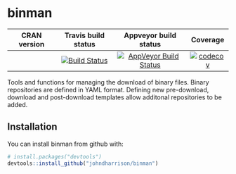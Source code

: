 binman
==========================
| CRAN version       | Travis build status   | Appveyor build status   | Coverage |
| :-------------: |:-------------:|:-------------:|:-------------:|
|  | [![Build Status](https://travis-ci.org/johndharrison/binman.svg?branch=master)](https://travis-ci.org/johndharrison/binman) | [![AppVeyor Build Status](https://ci.appveyor.com/api/projects/status/github/johndharrison/binman?branch=master&svg=true)](https://ci.appveyor.com/project/johndharrison/binman) | [![codecov](https://codecov.io/gh/johndharrison/binman/branch/master/graph/badge.svg)](https://codecov.io/gh/johndharrison/binman)|

Tools and functions for managing the download of binary files.
Binary repositories are defined in YAML format. Defining new 
pre-download, download and post-download templates allow additonal 
repositories to be added.

## Installation

You can install binman from github with:


``` r
# install.packages("devtools")
devtools::install_github("johndharrison/binman")
```
